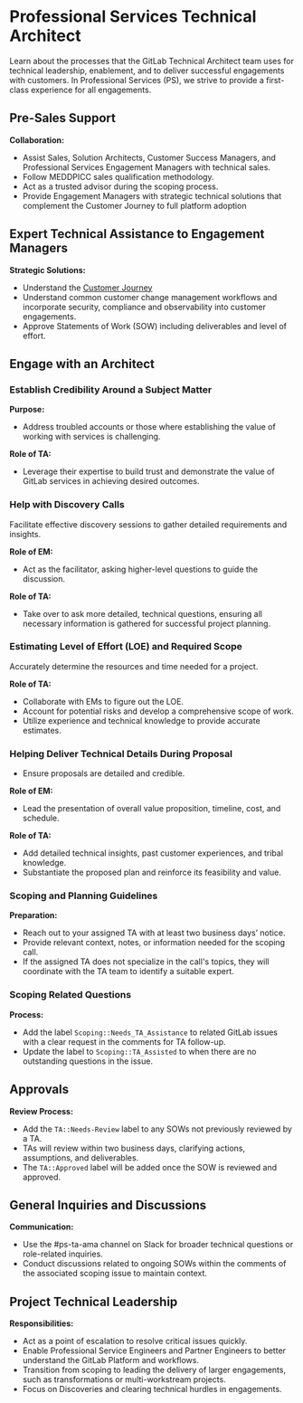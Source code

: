 # Professional Services Technical Architect

Learn about the processes that the GitLab Technical Architect team uses for technical leadership, enablement, and to deliver successful engagements with customers. In Professional Services (PS), we strive to provide a first-class experience for all engagements.

## Pre-Sales Support

**Collaboration:**

- Assist Sales, Solution Architects, Customer Success Managers, and Professional Services Engagement Managers with technical sales.
- Follow MEDDPICC sales qualification methodology.
- Act as a trusted advisor during the scoping process.
- Provide Engagement Managers with strategic technical solutions that complement the Customer Journey to full platform adoption
<!-- - Understand and incorporate security, compliance, and observability into customer engagements. -->

## Expert Technical Assistance to Engagement Managers

**Strategic Solutions:**

- Understand the [Customer Journey](https://handbook.gitlab.com/handbook/customer-success/vision/#high-level-visual-of-gitlab-adoption-journey)
- Understand common customer change management workflows and incorporate security, compliance and observability into customer engagements.
- Approve Statements of Work (SOW) including deliverables and level of effort.

## Engage with an Architect

### Establish Credibility Around a Subject Matter

**Purpose:**  

- Address troubled accounts or those where establishing the value of working with services is challenging.

**Role of TA:**  

- Leverage their expertise to build trust and demonstrate the value of GitLab services in achieving desired outcomes.

### Help with Discovery Calls

Facilitate effective discovery sessions to gather detailed requirements and insights.

**Role of EM:**  

- Act as the facilitator, asking higher-level questions to guide the discussion.

**Role of TA:**  

- Take over to ask more detailed, technical questions, ensuring all necessary information is gathered for successful project planning.

### Estimating Level of Effort (LOE) and Required Scope

Accurately determine the resources and time needed for a project.

**Role of TA:**  

- Collaborate with EMs to figure out the LOE.
- Account for potential risks and develop a comprehensive scope of work.
- Utilize experience and technical knowledge to provide accurate estimates.

### Helping Deliver Technical Details During Proposal

- Ensure proposals are detailed and credible.

**Role of EM:**  

- Lead the presentation of overall value proposition, timeline, cost, and schedule.

**Role of TA:**  

- Add detailed technical insights, past customer experiences, and tribal knowledge.
- Substantiate the proposed plan and reinforce its feasibility and value.

### Scoping and Planning Guidelines

**Preparation:**

- Reach out to your assigned TA with at least two business days’ notice.
- Provide relevant context, notes, or information needed for the scoping call.
- If the assigned TA does not specialize in the call's topics, they will coordinate with the TA team to identify a suitable expert.

### Scoping Related Questions

**Process:**

- Add the label `Scoping::Needs_TA_Assistance` to related GitLab issues with a clear request in the comments for TA follow-up.
- Update the label to `Scoping::TA_Assisted` to when there are no outstanding questions in the issue.

## Approvals

**Review Process:**

- Add the `TA::Needs-Review` label to any SOWs not previously reviewed by a TA.
- TAs will review within two business days, clarifying actions, assumptions, and deliverables.
- The `TA::Approved` label will be added once the SOW is reviewed and approved.

## General Inquiries and Discussions

**Communication:**

- Use the #ps-ta-ama channel on Slack for broader technical questions or role-related inquiries.
- Conduct discussions related to ongoing SOWs within the comments of the associated scoping issue to maintain context.

## Project Technical Leadership

**Responsibilities:**

- Act as a point of escalation to resolve critical issues quickly.
- Enable Professional Service Engineers and Partner Engineers to better understand the GitLab Platform and workflows.
- Transition from scoping to leading the delivery of larger engagements, such as transformations or multi-workstream projects.
- Focus on Discoveries and clearing technical hurdles in engagements.
